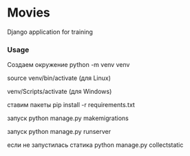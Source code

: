 # Movies
Django application for training 

### Usage
Создаем окружение python -m venv venv

source venv/bin/activate (для Linux) 

venv/Scripts/activate (для Windows)

ставим пакеты pip install -r requirements.txt

запуск python manage.py makemigrations

запуск python manage.py runserver

если не запустилась статика python manage.py collectstatic

